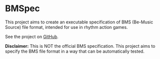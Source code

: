 BMSpec
======

This project aims to create an executable specification of BMS (Be-Music Source)
file format, intended for use in rhythm action games.

See the project on [GitHub](https://github.com/bemusic/bmspec).

__Disclaimer:__ This is NOT the official BMS specification. This project aims
to specify the BMS file format in a way that can be automatically tested.
